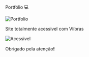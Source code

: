 Portfólio 💻


![Portfolio](https://github.com/AmandaThayna/portifolio-Amanda/assets/124202338/ce933712-ca75-4216-9b4b-c33e287c70af)


Site totalmente acessivel 
com Vlibras

![Acessivel](https://github.com/AmandaThayna/portifolio-Amanda/assets/124202338/dd638595-556b-49f5-ab88-2e4bc8099a6c)


Obrigado pela atenção❗

